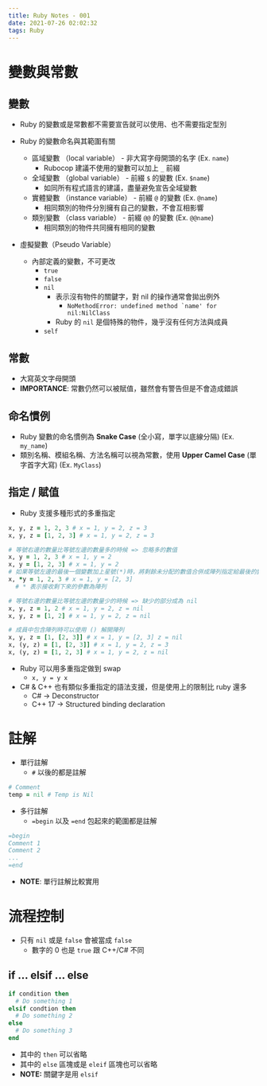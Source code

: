 ```yaml
---
title: Ruby Notes - 001
date: 2021-07-26 02:02:32
tags: Ruby
---
```

# 變數與常數

## 變數

- Ruby 的變數或是常數都不需要宣告就可以使用、也不需要指定型別
- Ruby 的變數命名與其範圍有關
    - 區域變數 （local variable） - 非大寫字母開頭的名字 (Ex. `name`)
        - Rubocop 建議不使用的變數可以加上 `_` 前綴
    - 全域變數 （global variable） - 前綴 `$` 的變數 (Ex. `$name`)
        - 如同所有程式語言的建議，盡量避免宣告全域變數
    - 實體變數 （instance variable） - 前綴 `@` 的變數 (Ex. `@name`)
        - 相同類別的物件分別擁有自己的變數，不會互相影響
    - 類別變數 （class variable） - 前綴 `@@` 的變數 (Ex. `@@name`)
        - 相同類別的物件共同擁有相同的變數

- 虛擬變數（Pseudo Variable）
    - 內部定義的變數，不可更改
        - `true`
        - `false`
        - `nil`
            - 表示沒有物件的關鍵字，對 nil 的操作通常會拋出例外
                - ```NoMethodError: undefined method `name' for nil:NilClass```
            - Ruby 的 `nil` 是個特殊的物件，幾乎沒有任何方法與成員
        - `self`


## 常數

- 大寫英文字母開頭
- **IMPORTANCE**: 常數仍然可以被賦值，雖然會有警告但是不會造成錯誤


## 命名慣例

- Ruby 變數的命名慣例為 **Snake Case** (全小寫，單字以底線分隔) (Ex. `my_name`)
- 類別名稱、模組名稱、方法名稱可以視為常數，使用 **Upper Camel Case** (單字首字大寫) (Ex. `MyClass`)


## 指定 / 賦值

- Ruby 支援多種形式的多重指定

```Ruby
x, y, z = 1, 2, 3 # x = 1, y = 2, z = 3
x, y, z = [1, 2, 3] # x = 1, y = 2, z = 3

# 等號右邊的數量比等號左邊的數量多的時候 => 忽略多的數值
x, y = 1, 2, 3 # x = 1, y = 2
x, y = [1, 2, 3] # x = 1, y = 2
# 如果等號左邊的最後一個變數加上星號(*)時，將剩餘未分配的數值合併成陣列指定給最後的變數
x, *y = 1, 2, 3 # x = 1, y = [2, 3]
  # * 表示接收剩下來的參數為陣列

# 等號右邊的數量比等號左邊的數量少的時候 => 缺少的部分成為 nil
x, y, z = 1, 2 # x = 1, y = 2, z = nil
x, y, z = [1, 2] # x = 1, y = 2, z = nil

# 成員中包含陣列時可以使用 () 解開陣列
x, y, z = [1, [2, 3]] # x = 1, y = [2, 3] z = nil
x, (y, z) = [1, [2, 3]] # x = 1, y = 2, z = 3
x, (y, z) = [1, 2, 3] # x = 1, y = 2, z = nil
```

- Ruby 可以用多重指定做到 swap
    - `x, y = y x`
- C# & C++ 也有類似多重指定的語法支援，但是使用上的限制比 ruby 還多
    - C# -> Deconstructor
    - C++ 17 -> Structured binding declaration


# 註解

- 單行註解
    - `#` 以後的都是註解

```ruby
# Comment
temp = nil # Temp is Nil
```

- 多行註解
    - `=begin` 以及 `=end` 包起來的範圍都是註解

```ruby
=begin
Comment 1
Comment 2
...
=end
```

- **NOTE**: 單行註解比較實用


# 流程控制

- 只有 `nil` 或是 `false` 會被當成 `false`
    - 數字的 0 也是 `true` 跟 C++/C# 不同

## **if ... elsif ... else**

```ruby
if condition then
  # Do something 1
elsif condtion then
  # Do something 2
else
  # Do something 3
end
```

- 其中的 `then` 可以省略
- 其中的 `else` 區塊或是 `eleif` 區塊也可以省略
- **NOTE:** 關鍵字是用 `elsif`

